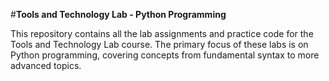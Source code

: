 #**Tools and Technology Lab - Python Programming**


This repository contains all the lab assignments and practice code for the Tools and Technology Lab course. The primary focus of these labs is on Python programming, covering concepts from fundamental syntax to more advanced topics.
